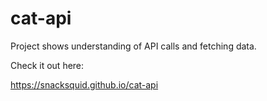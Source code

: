 # cat-api

Project shows understanding of API calls and fetching data.

Check it out here:

https://snacksquid.github.io/cat-api
